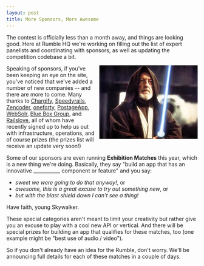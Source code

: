 ```yaml
---
layout: post
title: More Sponsors, More Awesome
---
```


The contest is officially less than a month away, and things are looking good.
Here at Rumble HQ we're working on filling out the list of expert panelists
and coordinating with sponsors, as well as updating the competition codebase a
bit.

<img src="/images/2010/9/obiwan.jpg" alt="you cannot escape your destiny" style="float: right; margin: 0 0 10px 10px"/>

Speaking of sponsors, if you've been keeping an eye on the site, you've
noticed that we've added a number of new companies -- and there are more to
come. Many thanks to <a href="http://chargify.com">Chargify</a>,
<a href="http://speedyrails.com">Speedyrails</a>,
<a href="http://zencoder.com">Zencoder</a>,
<a href="http://oneforty.com">oneforty</a>,
<a href="http://postageapp.com">PostageApp</a>,
<a href="http://websolr.com">WebSolr</a>, <a href="http://blueboxgrp.com">Blue Box Group</a>, and <a href="http://railslove.com">Railslove</a>, all of whom
have recently signed up to help us out with infrastructure, operations, and of
course prizes (the prizes list will receive an update very soon!)

Some of our sponsors are even running <strong>Exhibition Matches</strong>
this year, which is a new thing we're doing. Basically, they say "build an app
that has an innovative ___________ component or feature" and you say:

* *sweet we were going to do that anyway!*, or
* *awesome, this is a great excuse to try out something new*, or
* *but with the blast shield down I can't see a thing!*

Have faith, young Skywalker.

These special categories aren't meant to limit your
creativity but rather give you an excuse to play with a cool new API or
vertical. And there will be special prizes for building an app that qualifies
for these matches, too (one example might be "best use of audio / video").

So if you don't already have an idea for the Rumble, don't worry.
We'll be announcing full details for each of these matches in a couple of days.
